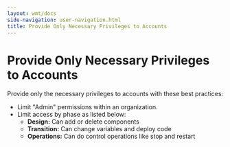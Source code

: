 ```yaml
---
layout: wmt/docs
side-navigation: user-navigation.html
title: Provide Only Necessary Privileges to Accounts
---
```


# Provide Only Necessary Privileges to Accounts

Provide only the necessary privileges to accounts with these best practices:


* Limit "Admin" permissions within an organization.
* Limit access by phase as listed below:
    * **Design:** Can add or delete components
    * **Transition:** Can change variables and deploy code
    * **Operations:** Can do control operations like stop and restart

